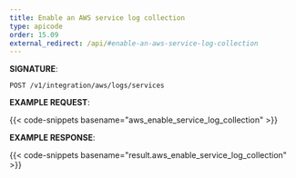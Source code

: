 ```yaml
---
title: Enable an AWS service log collection
type: apicode
order: 15.09
external_redirect: /api/#enable-an-aws-service-log-collection
---
```


**SIGNATURE**:

`POST /v1/integration/aws/logs/services`

**EXAMPLE REQUEST**:

{{< code-snippets basename="aws_enable_service_log_collection" >}}

**EXAMPLE RESPONSE**:

{{< code-snippets basename="result.aws_enable_service_log_collection" >}}
